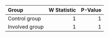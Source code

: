 |Group          | W Statistic| P-Value|
|:--------------|-----------:|-------:|
|Control group  |           1|       1|
|Involved group |           1|       1|
